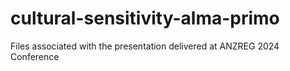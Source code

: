 # cultural-sensitivity-alma-primo
Files associated with the presentation delivered at ANZREG 2024 Conference
